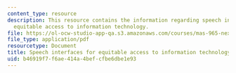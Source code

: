 ```yaml
---
content_type: resource
description: This resource contains the information regarding speech interfaces for
  equitable access to information technology.
file: https://ol-ocw-studio-app-qa.s3.amazonaws.com/courses/mas-965-nextlab-i-designing-mobile-technologies-for-the-next-billion-users-fall-2008/b46919f7f6ae414a4befcfbe6dbe1e93_MITMAS_965F08_Lec16_ad.pdf
file_type: application/pdf
resourcetype: Document
title: Speech interfaces for equitable access to information technology
uid: b46919f7-f6ae-414a-4bef-cfbe6dbe1e93
---
```

